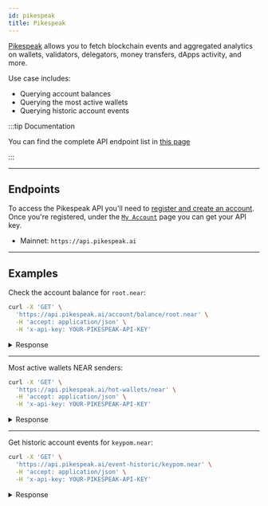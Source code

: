 ```yaml
---
id: pikespeak
title: Pikespeak
---
```


[Pikespeak](https://pikespeak.ai) allows you to fetch blockchain events and aggregated analytics on wallets, validators, delegators, money transfers, dApps activity, and more.

Use case includes:
- Querying account balances
- Querying the most active wallets
- Querying historic account events

:::tip Documentation

You can find the complete API endpoint list in [this page](https://doc.pikespeak.ai/)

:::

---

## Endpoints

To access the Pikespeak API you'll need to [register and create an account](https://pikespeak.ai/plans). Once you're registered, under the [`My Account`](https://pikespeak.ai/myaccount) page you can get your API key.

- Mainnet: `https://api.pikespeak.ai`

---

## Examples

Check the account balance for `root.near`:

```sh
curl -X 'GET' \
  'https://api.pikespeak.ai/account/balance/root.near' \
  -H 'accept: application/json' \
  -H 'x-api-key: YOUR-PIKESPEAK-API-KEY'
```

<details>
  <summary> Response </summary>

```json
[
  {
    "contract": "Near",
    "amount": 5796.337470826706,
    "symbol": "NEAR",
    "isParsed": true,
    "icon": "data:image/png;base64,iVBORw0KGgoAAAANSUhEUgAAA2AAAANgCAIAAADF8JzzAAA...
  }
]
```

</details>

<hr className="subsection" />

Most active wallets NEAR senders:

```sh
curl -X 'GET' \
  'https://api.pikespeak.ai/hot-wallets/near' \
  -H 'accept: application/json' \
  -H 'x-api-key: YOUR-PIKESPEAK-API-KEY'
```

<details>
  <summary> Response </summary>

```json
{
  "totalAmount": "43620883.893401468080059376309428",
  "totalUSDValue": "0",
  "topAccounts": [
    {
      "account": "jap1m48ko2uu.users.kaiching",
      "amount": "0.00642925390730650000000",
      "txCount": "1",
      "usdValue": "0"
    },
    {
      "account": "jb6050zkcoky.users.kaiching",
      "amount": "0.00924935417618550000000",
      "txCount": "1",
      "usdValue": "0"
    },
    ...
    ]
}
```

</details>

<hr className="subsection" />

Get historic account events for `keypom.near`:

```sh
curl -X 'GET' \
  'https://api.pikespeak.ai/event-historic/keypom.near' \
  -H 'accept: application/json' \
  -H 'x-api-key: YOUR-PIKESPEAK-API-KEY'
```

<details>
  <summary> Response </summary>

```json
[
  {
    "direction": "send",
    "transaction_id": "Beh3TGHXWveH7n2aWmPoVUsFMuMSWUyKStZNccYbnUJA",
    "receipt_id": "DvMhKedP25koZTw2RJ2DW3A8Ch4C7FsrZQZFv8hNCRkk",
    "index": 0,
    "sender": "keypom.near",
    "receiver": "chaotictempest.near",
    "type": "NEAR_TRANSFER",
    "block_height": "132716642",
    "timestamp": "1731632151999",
    "transaction_type": "SEND_RECEIVE",
    "token": null,
    "2fa": false,
    "amount": "5.00000000000000000000000",
    "transaction_view": {
      "type": "NEAR_TRANSFER",
      "index": 0,
      "amount": 5,
      "sender": "keypom.near",
      "status": true,
      "two_fa": false,
      "receiver": "chaotictempest.near",
      "timestamp": 1731635751999756300,
      "receipt_id": "DvMhKedP25koZTw2RJ2DW3A8Ch4C7FsrZQZFv8hNCRkk",
      "block_height": 132716642,
      "transaction_id": "Beh3TGHXWveH7n2aWmPoVUsFMuMSWUyKStZNccYbnUJA",
      "transaction_type": "SEND_RECEIVE"
    },
    "amount_numeric": "5.00000000000000000000000"
  },
  ...
]
```

</details>
